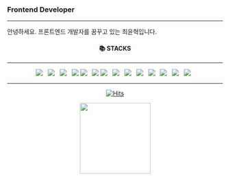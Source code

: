 ### Frontend Developer

---

안녕하세요. 프론트엔드 개발자를 꿈꾸고 있는 최윤혁입니다.

<div align=center>
<h4>📚 STACKS</h4>

---

<p align="center">
<img src="https://img.shields.io/badge/HTML5-E34F26?style=flat-square&logo=HTML5&logoColor=white"/></a> &nbsp
<img src="https://img.shields.io/badge/CSS3-1572B6?style=flat-square&logo=CSS3&logoColor=white"/></a> &nbsp
<img src="https://img.shields.io/badge/SCSS-CC6699?style=flat-square&logo=Sass&logoColor=white"/></a>
 &nbsp
<img src="https://img.shields.io/badge/JavaScript-F7DF1E?style=flat-square&logo=JavaScript&logoColor=white"/></a>
<img src="https://img.shields.io/badge/Node.js-339933?style=flat-square&logo=Node.js&logoColor=white"/></a>
 &nbsp
<img src="https://img.shields.io/badge/TypeScript-3178C6?style=flat-square&logo=TypeScript&logoColor=white"/></a>
<img src="https://img.shields.io/badge/MongoDB-47A248?style=flat-square&logo=MongoDB&logoColor=white"/></a>
 &nbsp
 <img src="https://img.shields.io/badge/React-61DAFB?style=flat-square&logo=React&logoColor=white"/></a>
 &nbsp
 <img src="https://img.shields.io/badge/Redux-764ABC?style=flat-square&logo=Redux&logoColor=white"/></a>
 &nbsp
 <img src="https://img.shields.io/badge/Firebase-FFCA28?style=flat-square&logo=Firebase&logoColor=white"/></a>
 &nbsp
  <img src="https://img.shields.io/badge/Heroku-662D91?style=flat-square&logo=Heroku&logoColor=white"/></a>
 &nbsp
 <img src="https://img.shields.io/badge/Git-F05032?style=flat-square&logo=Git&logoColor=white"/></a>
 &nbsp
 <img src="https://img.shields.io/badge/Github-181717?style=flat-square&logo=Github&logoColor=white"/></a>
 &nbsp
 <img src="https://img.shields.io/badge/Notion-000000?style=flat-square&logo=Notion&logoColor=white"/></a>
 &nbsp
</p>
</div>

---

<div align="center">

[![Hits](https://hits.seeyoufarm.com/api/count/incr/badge.svg?url=https%3A%2F%2Fgithub.com%2Fchoi-yoonhyuk&count_bg=%23CCD1C9&title_bg=%23555555&icon=&icon_color=%23E7E7E7&title=hits&edge_flat=false)](https://github.com/choi-yoonhyuk)

<img align='center' src="https://github-readme-stats.vercel.app/api?username=choi-yoonhyuk" height="165">

</div>
